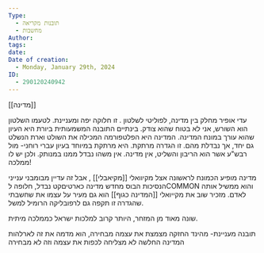 ```yaml
---
Type:
  - תובנות מקריאה
  - מחשבות
Author: 
tags: 
date: 
Date of creation:
  - Monday, January 29th, 2024
ID:
  - 290120240942
---
```

[[מדינה]]


עדי אופיר מחלק בין מדינה, לפוליטי לשלטון . זו חלוקה יפה ומעניינת.
לטעמו השלטון הוא השורש, אני לא בטוח שהוא צודק.
בינתיים התובנה המשמעותית ביורת היא העיון שהוא עורך במונח המדינה.
המדינה היא הפלטפורמה המכילה את השולט וארת הנשלט גם יחד, אך נבדלת מהם. זו הגדרה מרתקת.
היא מרתקת במיוחד בעיון עברי רוחני- מול רבש"ע אשר הוא הריבון והשליט, אין מדינה. אין משהו נבדל ממנו במנותק.
ולכן יש לו ממלכה!

מדינה מופיע הכמונח לראשונה אצל מקיוואלי [[מקיאבלי]] , אבל זה עדיין מבומבני ענייני הנסיכות
הבוס מחדש מדינה כארטיםקט נבדל, חלופה לCOMMON 
והוא ממשיל אותה לאדם. מזכיר שוב את מקייואלי [[המדינה כגוף]]
הוא גם מעיר על עצמו את שחשבתי שהגדרה זו תקפה גם לרפובליקה הרומיל למשל.

שונה מאוד מן המזחר, היותר קרוב למלכות ישראל כממלכה מיתית.


תובנה מעניינת- מהינד החזקה מצמצת את עצמה מבחירה, הוא מדמה את זה לארלהות
המדינה החלשה לא מצליחה לכפות את עצמה וזה לא מבחירה



